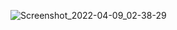 
![Screenshot_2022-04-09_02-38-29](https://user-images.githubusercontent.com/102387043/162566303-22aa0b58-a0e7-4a37-9524-21bd004c9c39.jpg)
